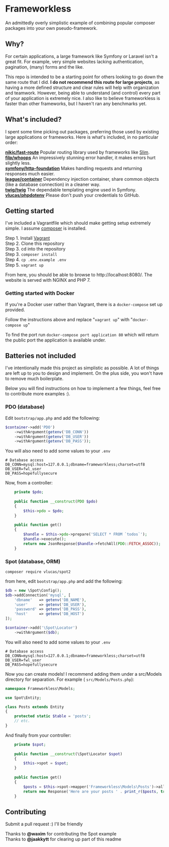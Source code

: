 # Frameworkless
An admittedly overly simplistic example of combining popular composer packages into your own pseudo-framework. 


## Why?
For certain applications, a large framework like Symfony or Laravel isn't a great fit. For example, very simple websites lacking authentication, pagination, (many) forms and the like.
 
This repo is intended to be a starting point for others looking to go down the same route that I did. **I do not recommend this route for large projects**, as having a more defined structure and clear rules will help with organization and teamwork. However, being able to understand (and control) every part of your application is extremely nice. I also like to believe frameworkless is faster than other frameworks, but I haven't ran any benchmarks yet. 


## What's included?
I spent some time picking out packages, preferring those used by existing large applications or frameworks. Here is what's included, in no particular order:

**[nikic/fast-route](https://github.com/nikic/FastRoute)** Popular routing library used by frameworks like [Slim](http://www.slimframework.com).  
**[filp/whoops](https://github.com/filp/whoops)** An impressively stunning error handler, it makes errors hurt slightly less.  
**[symfony/http-foundation](https://github.com/symfony/http-foundation)** Makes handling requests and returning responses much easier.  
**[league/container](https://github.com/thephpleague/container)** Dependency injection container, share common objects (like a database connection) in a cleaner way.  
**[twig/twig](https://github.com/twigphp/Twig)** The dependable templating engine used in Symfony.  
**[vlucas/phpdotenv](https://github.com/vlucas/phpdotenv)** Please don't push your credentials to GitHub.  


## Getting started
I've included a Vagrantfile which should make getting setup extremely simple. I assume [composer](https://getcomposer.org) is installed.

Step 1. Install [Vagrant](https://www.vagrantup.com)  
Step 2. Clone this repository  
Step 3. cd into the repository  
Step 3. ```composer install```  
Step 4. ```cp .env.example .env```  
Step 5. ```vagrant up```

From here, you should be able to browse to http://localhost:8080/. The website is served with NGINX and PHP 7.

### Getting started with Docker
If you're a Docker user rather than Vagrant, there is a `docker-compose` set up provided.

Follow the instructions above and replace "`vagrant up`" with "`docker-compose up`"

To find the port run `docker-compose port application 80` which will return the public port the application is available under.

## Batteries not included
I've intentionally made this project as simplistic as possible. A lot of things are left up to you to design and implement. On the plus side, you won't have to remove much boilerplate.

Below you will find instructions on how to implement a few things, feel free to contribute more examples :). 


### PDO (database)
Edit ``bootstrap/app.php`` and add the following:
```php
$container->add('PDO')
    ->withArgument(getenv('DB_CONN'))
    ->withArgument(getenv('DB_USER'))
    ->withArgument(getenv('DB_PASS'));
```

You will also need to add some values to your ``.env``
```
# Database access
DB_CONN=mysql:host=127.0.0.1;dbname=frameworkless;charset=utf8
DB_USER=fwl_user
DB_PASS=hopefullysecure
```

Now, from a controller:
```php
    private $pdo;
    
    public function __construct(PDO $pdo)
    {
        $this->pdo = $pdo;
    }
    
    public function get()
    {
        $handle = $this->pdo->prepare('SELECT * FROM `todos`');
        $handle->execute();
        return new JsonResponse($handle->fetchAll(PDO::FETCH_ASSOC));
    }
```


### Spot (database, ORM)
```
composer require vlucas/spot2
```

from here, edit ``bootstrap/app.php`` and add the following:
```php
$db = new \Spot\Config();
$db->addConnection('mysql', [
    'dbname'   => getenv('DB_NAME'),
    'user'     => getenv('DB_USER'),
    'password' => getenv('DB_PASS'),
    'host'     => getenv('DB_HOST')
]);

$container->add('\Spot\Locator')
    ->withArgument($db);
```

You will also need to add some values to your ``.env``
```
# Database access
DB_CONN=mysql:host=127.0.0.1;dbname=frameworkless;charset=utf8
DB_USER=fwl_user
DB_PASS=hopefullysecure
```

Now you can create models! I recommend adding them under a src/Models directory for separation. For example ( ``src/Models/Posts.php``):
```php
namespace Frameworkless\Models;

use Spot\Entity;

class Posts extends Entity
{
    protected static $table = 'posts';
    // etc.
}
```

And finally from your controller:
```php
    private $spot;
    
    public function __construct(\Spot\Locator $spot)
    {
        $this->spot = $spot;
    }
    
    public function get()
    {
        $posts = $this->spot->mapper('Frameworkless\Models\Posts')->all();
        return new Response('Here are your posts ' . print_r($posts, true));
    }
```


## Contributing
Submit a pull request :) I'll be friendly

Thanks to **@waxim** for contributing the Spot example  
Thanks to **@jaakkytt** for clearing up part of this readme
